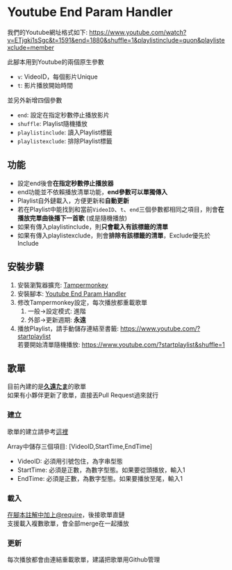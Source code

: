 ﻿# Youtube End Param Handler
我們的Youtube網址格式如下:
    https://www.youtube.com/watch?v=ETjgki1sSgc&t=1591&end=1880&shuffle=1&playlistinclude=quon&playlistexclude=member

此腳本用到Youtube的兩個原生參數

- `v`: VideoID，每個影片Unique
- `t`: 影片播放開始時間

並另外新增四個參數

- `end`: 設定在指定秒數停止播放影片
- `shuffle`: Playlist隨機播放
- `playlistinclude`: 讀入Playlist標籤
- `playlistexclude`: 排除Playlist標籤 

## 功能
- 設定end後會**在指定秒數停止播放器**
- end功能並不依賴播放清單功能，**end參數可以單獨傳入**
- Playlist自外鏈載入，方便更新和**自動更新**
- 若在Playlist中能找到和當前`VideoID`、`t`、`end`三個參數都相同之項目，則會**在播放完單曲後播下一首歌** (或是隨機播放)
- 如果有傳入playlistinclude，則**只會載入有該標籤的清單**
- 如果有傳入playlistexclude，則會**排除有該標籤的清單**，Exclude優先於Include

## 安裝步驟
1. 安裝瀏覧器擴充: [Tampermonkey](https://www.tampermonkey.net/)
2. 安裝腳本: [Youtube End Param Handler](https://github.com/jim60105/TampermonkeyScript/raw/main/Youtube%20End%20Param%20Handler/YoutubeEndParamHandler.user.js)
3. 修改Tampermonkey設定，每次播放都重載歌單
	1. 一般→設定模式: 進階
	2. 外部→更新週期: **永遠**
4. 播放Playlist，請手動儲存連結至書籤: https://www.youtube.com/?startplaylist \
若要開始清單隨機播放: https://www.youtube.com/?startplaylist&shuffle=1

## 歌單
目前內建的是[**久遠たま**](https://www.youtube.com/channel/UCBC7vYFNQoGPupe5NxPG4Bw)的歌單\
如果有小夥伴更新了歌單，直接丟Pull Request過來就行 
### 建立
歌單的建立請參考[這裡](Youtube%20End%20Param%20Handler/QuonTamaPlaylist.js)

Array中儲存三個項目: [VideoID,StartTime,EndTime]

* VideoID: 必須用引號包住，為字串型態
* StartTime: 必須是正數，為數字型態。如果要從頭播放，輸入1
* EndTime: 必須是正數，為數字型態。如果要播放至尾，輸入1

### 載入
[在腳本註解中加上@require](Youtube%20End%20Param%20Handler/YoutubeEndParamHandler.user.js#L10)，後接歌單直鏈\
支援載入複數歌單，會全部merge在一起播放

### 更新
每次播放都會由連結重載歌單，建議把歌單用Github管理
